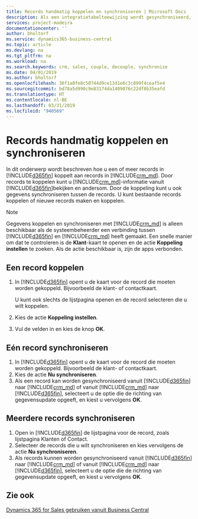 ```yaml
---
title: Records handmatig koppelen en synchroniseren | Microsoft Docs
description: Als een integratietabeltoewijzing wordt gesynchroniseerd, kunnen gegevens in alle records in een tabel in Business Central en Dynamics 365 for Sales worden gesynchroniseerd die zijn gekoppeld.
services: project-madeira
documentationcenter: ''
author: bholtorf
ms.service: dynamics365-business-central
ms.topic: article
ms.devlang: na
ms.tgt_pltfrm: na
ms.workload: na
ms.search.keywords: crm, sales, couple, decouple, synchronize
ms.date: 04/01/2019
ms.author: bholtorf
ms.openlocfilehash: 36f1a0fe8c50744d9ce13d1e6c3c899f4ceaf5e4
ms.sourcegitcommit: bd78a5d990c9e83174da1409076c22df8b35eafd
ms.translationtype: HT
ms.contentlocale: nl-BE
ms.lasthandoff: 03/31/2019
ms.locfileid: "940569"
---
```

# <a name="couple-and-synchronize-records-manually"></a>Records handmatig koppelen en synchroniseren
In dit onderwerp wordt beschreven hoe u een of meer records in [!INCLUDE[d365fin](includes/d365fin_md.md)] koppelt aan records in [!INCLUDE[crm_md](includes/crm_md.md)]. Door records te koppelen kunt u [!INCLUDE[crm_md](includes/crm_md.md)]-informatie vanuit [!INCLUDE[d365fin](includes/d365fin_md.md)]bekijken en andersom. Door de koppeling kunt u ook gegevens synchroniseren tussen de records. U kunt bestaande records koppelen of nieuwe records maken en koppelen.

> [!Note]
> Gegevens koppelen en synchroniseren met [!INCLUDE[crm_md](includes/crm_md.md)] is alleen beschikbaar als de systeembeheerder een verbinding tussen [!INCLUDE[d365fin](includes/d365fin_md.md)] en [!INCLUDE[crm_md](includes/crm_md.md)] heeft gemaakt. Een snelle manier om dat te controleren is de **Klant**-kaart te openen en de actie **Koppeling instellen** te zoeken. Als de actie beschikbaar is, zijn de apps verbonden.   

## <a name="to-couple-a-record"></a>Een record koppelen  
1.  In [!INCLUDE[d365fin](includes/d365fin_md.md)] opent u de kaart voor de record die moeten worden gekoppeld. Bijvoorbeeld de klant- of contactkaart.  

    U kunt ook slechts de lijstpagina openen en de record selecteren die u wilt koppelen.  

2.  Kies de actie **Koppeling instellen**.  
3.  Vul de velden in en kies de knop **OK**.  

## <a name="to-synchronize-a-single-record"></a>Eén record synchroniseren  
1.  In [!INCLUDE[d365fin](includes/d365fin_md.md)] opent u de kaart voor de record die moeten worden gekoppeld. Bijvoorbeeld de klant- of contactkaart.  
2.  Kies de actie **Nu synchroniseren**.  
3.  Als een record kan worden gesynchroniseerd vanuit [!INCLUDE[d365fin](includes/d365fin_md.md)] naar [!INCLUDE[crm_md](includes/crm_md.md)] of vanuit [!INCLUDE[crm_md](includes/crm_md.md)] naar [!INCLUDE[d365fin](includes/d365fin_md.md)], selecteert u de optie die de richting van gegevensupdate opgeeft, en kiest u vervolgens **OK**.  

## <a name="to-synchronize-multiple-records"></a>Meerdere records synchroniseren  
1.  Open in [!INCLUDE[d365fin](includes/d365fin_md.md)] de lijstpagina voor de record, zoals lijstpagina Klanten of Contact.  
2.  Selecteer de records die u wilt synchroniseren en kies vervolgens de actie **Nu synchroniseren**.  
3.  Als records kunnen worden gesynchroniseerd vanuit [!INCLUDE[d365fin](includes/d365fin_md.md)] naar [!INCLUDE[crm_md](includes/crm_md.md)] of vanuit [!INCLUDE[crm_md](includes/crm_md.md)] naar [!INCLUDE[d365fin](includes/d365fin_md.md)], selecteert u de optie die de richting van gegevensupdate opgeeft, en kiest u vervolgens **OK**.  

## <a name="see-also"></a>Zie ook  
[Dynamics 365 for Sales gebruiken vanuit Business Central](marketing-integrate-dynamicscrm.md)
